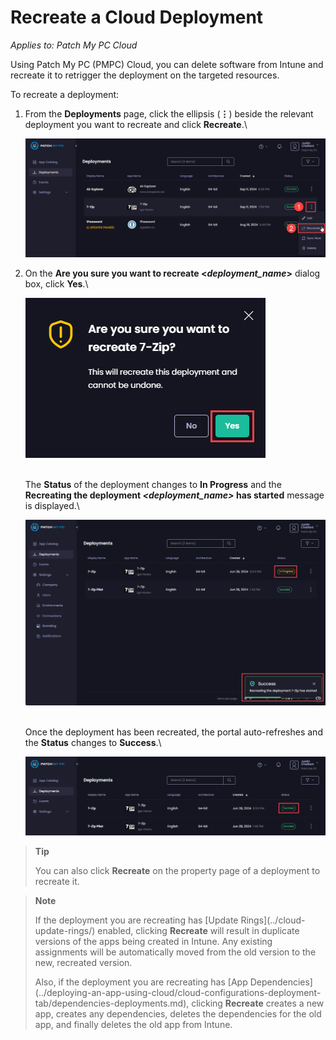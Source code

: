 # Recreate a Cloud Deployment

_Applies to: Patch My PC Cloud_

Using Patch My PC (PMPC) Cloud, you can delete software from Intune and recreate it to retrigger the deployment on the targeted resources.

To recreate a deployment:

1.  From the <strong>Deployments</strong> page, click the ellipsis (<strong>⋮</strong>) beside the relevant deployment you want to recreate and click <strong>Recreate</strong>.\


    ![Clicking the ellipsis beside a deployment and selecting “Recreate”](/_images/image-(2013).png "Clicking the ellipsis beside a deployment and selecting “Recreate”")
2.  On the <strong>Are you sure you want to recreate <</strong>_<strong>deployment\_name</strong>_<strong>></strong> dialog box, click <strong>Yes</strong>.\


    ![](/_images/image-(1681).png "")

    \
    The <strong>Status</strong> of the deployment changes to <strong>In Progress</strong> and the <strong>Recreating the deployment&#x20;</strong>_<strong>\<deployment\_name></strong>_<strong>&#x20;has started</strong> message is displayed.\


    ![Change to deployment status and message stating the recreation process has started](/_images/image-(1682).png "Change to deployment status and message stating the recreation process has started")

    \
    Once the deployment has been recreated, the portal auto-refreshes and the <strong>Status</strong> changes to <strong>Success</strong>.\


    ![Portal auto-refreshes to show the deployment has been successfully recreated](/_images/image-(1683).png "Portal auto-refreshes to show the deployment has been successfully recreated")

<blockquote class="wp-block-quote">
<p><strong>Tip</strong></p>
<p>You can also click <strong>Recreate</strong> on the property page of a deployment to recreate it.</p>
</blockquote>

<blockquote class="wp-block-quote">
<p><strong>Note</strong></p>
<p>If the deployment you are recreating has [Update Rings](../cloud-update-rings/) enabled, clicking <strong>Recreate</strong> will result in duplicate versions of the apps being created in Intune. Any existing assignments will be automatically moved from the old version to the new, recreated version.</p>
<p>Also, if the deployment you are recreating has [App Dependencies](../deploying-an-app-using-cloud/cloud-configurations-deployment-tab/dependencies-deployments.md), clicking <strong>Recreate</strong> creates a new app, creates any dependencies, deletes the dependencies for the old app, and finally deletes the old app from Intune.</p>
</blockquote>